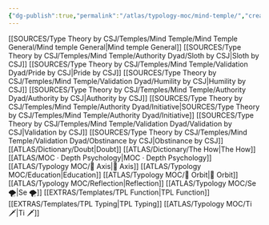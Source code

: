 ```yaml
---
{"dg-publish":true,"permalink":"/atlas/typology-moc/mind-temple/","created":"2022-12-27T19:59:02.340+01:00","updated":"2023-04-07T16:48:45.386+02:00"}
---
```



[[SOURCES/Type Theory by CSJ/Temples/Mind Temple/Mind Temple General/Mind temple General\|Mind temple General]]
[[SOURCES/Type Theory by CSJ/Temples/Mind Temple/Authority Dyad/Sloth by CSJ\|Sloth by CSJ]]
[[SOURCES/Type Theory by CSJ/Temples/Mind Temple/Validation Dyad/Pride by CSJ\|Pride by CSJ]]
[[SOURCES/Type Theory by CSJ/Temples/Mind Temple/Validation Dyad/Humility by CSJ\|Humility by CSJ]]
[[SOURCES/Type Theory by CSJ/Temples/Mind Temple/Authority Dyad/Authority by CSJ\|Authority by CSJ]]
[[SOURCES/Type Theory by CSJ/Temples/Mind Temple/Authority Dyad/Initiative\|SOURCES/Type Theory by CSJ/Temples/Mind Temple/Authority Dyad/Initiative]]
[[SOURCES/Type Theory by CSJ/Temples/Mind Temple/Validation Dyad/Validation by CSJ\|Validation by CSJ]]
[[SOURCES/Type Theory by CSJ/Temples/Mind Temple/Validation Dyad/Obstinance by CSJ\|Obstinance by CSJ]]
[[ATLAS/Dictionary/Doubt\|Doubt]]
[[ATLAS/Dictionary/The How\|The How]]
[[ATLAS/MOC · Depth Psychology\|MOC · Depth Psychology]]
[[ATLAS/Typology MOC/🧲 Axis\|🧲 Axis]] 
[[ATLAS/Typology MOC/Education\|Education]]
[[ATLAS/Typology MOC/🔄 Orbit\|🔄 Orbit]]
[[ATLAS/Typology MOC/Reflection\|Reflection]]
[[ATLAS/Typology MOC/Se 🌪️\|Se 🌪️]]
[[EXTRAS/Templates/TPL Function\|TPL Function]]
[[EXTRAS/Templates/TPL Typing\|TPL Typing]]
[[ATLAS/Typology MOC/Ti 🗡️\|Ti 🗡️]]

